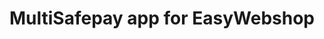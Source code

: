 ---
title : "MultiSafepay app for EasyWebshop"
meta_title: "EasyWebshop integration - MultiSafepay Documentation Center"
layout: 'single'
meta_description: "In the MultiSafepay Documentation Center all relevant information regarding our Plugins and API. As well as Support pages for Payment Method, Tools and General Questions. You can also find the contact details of our Support Team and Integration Team."
logo: "/logo/Integrations/EasyWebshop.svg"
weight: 10
title_short: "EasyWebshop"
description_short: "Easily integrate MultiSafepay payment solutions into your EasyWebshop platform with the free app."
description: "Easily integrate MultiSafepay payment solutions into your EasyWebshop platform with the free app.<br>
This app is managed by our partner EasyWebshop. For support, please contact [EasyWebshop](https://www.easywebshop.com/software/contact) directly. 
If you would like to integrate the MultiSafepay plugin for EasyWebshop, please contact our integration team at <integration@multisafepay.com>"
layout: 'single'
---